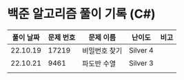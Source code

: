 # 백준 알고리즘 풀이 기록 (C#)

| 풀이 날짜 | 문제 번호 | 문제 이름 | 난이도 | 비고 |
| --- | --- | --- | --- | --- |
| 22.10.19 | 17219 | 비밀번호 찾기 | Silver 4 |  |
| 22.10.21 | 9461 | 파도반 수열 | Silver 3 |  |
|  |  |  |  |  |  |
